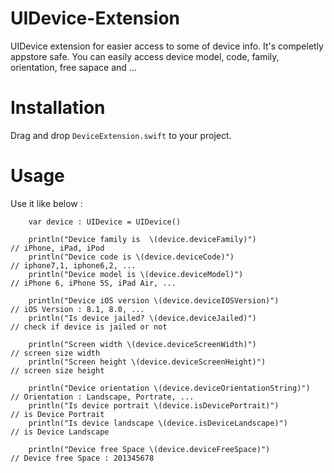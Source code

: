 # UIDevice-Extension

UIDevice extension for easier access to some of device info.
It's compeletly appstore safe.
You can easily access device model, code, family, orientation, free sapace and ...

# Installation

Drag and drop `DeviceExtension.swift` to your project.

# Usage

Use it like below :

        var device : UIDevice = UIDevice()
        
        println("Device family is  \(device.deviceFamily)")               // iPhone, iPad, iPod
        println("Device code is \(device.deviceCode)")                    // iphone7,1, iphone6,2, ...
        println("Device model is \(device.deviceModel)")                  // iPhone 6, iPhone 5S, iPad Air, ...
        
        println("Device iOS version \(device.deviceIOSVersion)")          // iOS Version : 8.1, 8.0, ...
        println("Is device jailed? \(device.deviceJailed)")               // check if device is jailed or not
        
        println("Screen width \(device.deviceScreenWidth)")               // screen size width
        println("Screen height \(device.deviceScreenHeight)")             // screen size height

        println("Device orientation \(device.deviceOrientationString)")   // Orientation : Landscape, Portrate, ...
        println("Is device portrait \(device.isDevicePortrait)")          // is Device Portrait
        println("Is device landscape \(device.isDeviceLandscape)")        // is Device Landscape
        
        println("Device free Space \(device.deviceFreeSpace)")            // Device free Space : 201345678
        

